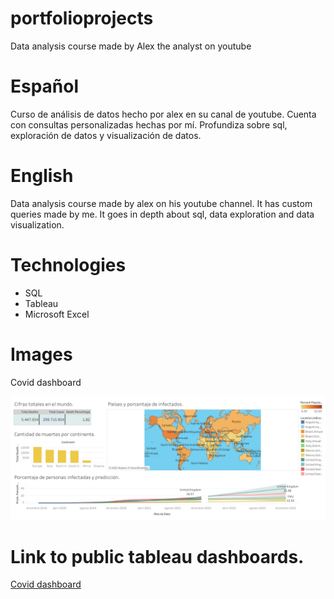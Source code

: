 # portfolioprojects
Data analysis course made by Alex the analyst on youtube

# Español
Curso de análisis de datos hecho por alex en su canal de youtube. 
Cuenta con consultas personalizadas hechas por mí.
Profundiza sobre sql, exploración de datos y visualización de datos.

# English
Data analysis course made by alex on his youtube channel. 
It has custom queries made by me.
It goes in depth about sql, data exploration and data visualization.

# Technologies
* SQL
* Tableau
* Microsoft Excel

# Images
Covid dashboard

![Algorithm schema](./images/coviddashboard.png)

# Link to public tableau dashboards.

[Covid dashboard](https://public.tableau.com/app/profile/federico.bravin/viz/Firstcoviddashboard/Dashboard1?publish=yes)
